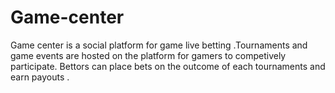 # Game-center

Game center is a social platform for game live betting .Tournaments and game events are hosted on the platform for gamers to competively participate.
Bettors can place bets on the outcome of each tournaments and earn payouts .

